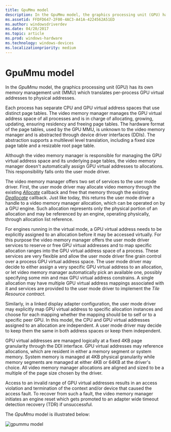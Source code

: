 ```yaml
---
title: GpuMmu model
description: In the GpuMmu model, the graphics processing unit (GPU) has its own memory management unit (MMU) which translates per-process GPU virtual addresses to physical addresses.
ms.assetid: FFDFD647-2F00-4AC3-A41A-4224562A51ED
ms.author: windowsdriverdev
ms.date: 04/20/2017
ms.topic: article
ms.prod: windows-hardware
ms.technology: windows-devices
ms.localizationpriority: medium
---
```


# GpuMmu model


In the *GpuMmu* model, the graphics processing unit (GPU) has its own memory management unit (MMU) which translates per-process GPU virtual addresses to physical addresses.

Each process has separate CPU and GPU virtual address spaces that use distinct page tables. The video memory manager manages the GPU virtual address space of all processes and is in charge of allocating, growing, updating, ensuring residency and freeing page tables. The hardware format of the page tables, used by the GPU MMU, is unknown to the video memory manager and is abstracted through device driver interfaces (DDIs). The abstraction supports a multilevel level translation, including a fixed size page table and a resizable root page table.

Although the video memory manager is responsible for managing the GPU virtual address space and its underlying page tables, the video memory manager doesn't automatically assign GPU virtual addresses to allocations. This responsibility falls onto the user mode driver.

The video memory manager offers two set of services to the user mode driver. First, the user mode driver may allocate video memory through the existing [*Allocate*](https://msdn.microsoft.com/library/windows/hardware/ff568893) callback and free that memory through the existing [*Deallocate*](https://msdn.microsoft.com/library/windows/hardware/ff568898) callback. Just like today, this returns the user mode driver a handle to a video memory manager allocation, which can be operated on by a GPU engine. Such allocation represents only the physical portion of an allocation and may be referenced by an engine, operating physically, through allocation list reference.

For engines running in the virtual mode, a GPU virtual address needs to be explicitly assigned to an allocation before it may be accessed virtually. For this purpose the video memory manager offers the user mode driver services to reserve or free GPU virtual addresses and to map specific allocation ranges into the GPU virtual address space of a process. These services are very flexible and allow the user mode driver fine grain control over a process GPU virtual address space. The user mode driver may decide to either assign a very specific GPU virtual address to an allocation, or let video memory manager automatically pick an available one, possibly specifying some min and max GPU virtual address constrains. A single allocation may have multiple GPU virtual address mappings associated with it and services are provided to the user mode driver to implement the *Tile Resource contract*.

Similarly, in a linked display adapter configuration, the user mode driver may explicitly map GPU virtual address to specific allocation instances and choose for each mapping whether the mapping should be to self or to a specific peer GPU. In this model, the CPU and GPU virtual addresses assigned to an allocation are independent. A user mode driver may decide to keep them the same in both address spaces or keep them independent.

GPU virtual addresses are managed logically at a fixed 4KB page granularity through the DDI interface. GPU virtual addresses may reference allocations, which are resident in either a memory segment or system memory. System memory is managed at 4KB physical granularity while memory segments are managed at either 4KB or 64KB at the driver's choice. All video memory manager allocations are aligned and sized to be a multiple of the page size chosen by the driver.

Access to an invalid range of GPU virtual addresses results in an access violation and termination of the context and/or device that caused the access fault. To recover from such a fault, the video memory manager initiates an engine reset which gets promoted to an adapter wide timeout detection recovery (TDR) if unsuccessful.

The *GpuMmu* model is illustrated below:

![gpummu model](images/gpummu-model.1.png)

 

 





